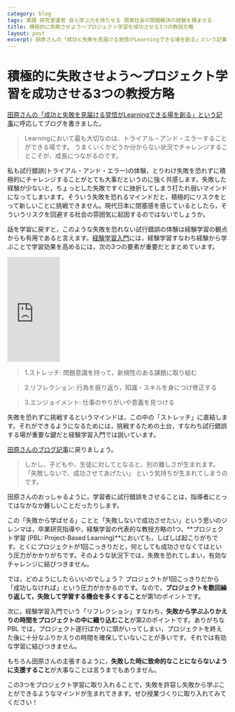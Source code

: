 ```yaml
---
category: blog
tags: 実践 研究室運営 自ら学ぶ力を持たせる 現実社会の問題解決の経験を積ませる
title: 積極的に失敗させよう〜プロジェクト学習を成功させる3つの教授方略
layout: post
excerpt: 田原さんの「成功と失敗を見届ける覚悟がLearningできる場を創る」という記事に呼応してブログを書きました。
---
```

# 積極的に失敗させよう〜プロジェクト学習を成功させる3つの教授方略

[田原さんの「成功と失敗を見届ける覚悟がLearningできる場を創る」という記事](http://masatotahara.com/?p=1344)に呼応してブログを書きました。

> Learningにおいて最も大切なのは、トライアル・アンド・エラーすることができる場です。
うまくいくかどうか分からない状況でチャレンジすることこそが、成長につながるのです。

私も試行錯誤(トライアル・アンド・エラー)の体験，とりわけ失敗を恐れずに積極的にチャレンジすることがとても大事だというのに強く共感します。失敗した経験が少ないと，ちょっとした失敗ですぐに挫折してしまう打たれ弱いマインドになってしまいます。そういう失敗を恐れるマインドだと，積極的にリスクをとって新しいことに挑戦できません。現代日本に閉塞感を感じているとしたら，そういうリスクを回避する社会の雰囲気に起因するのではないでしょうか。

話を学習に戻すと，このような失敗を恐れない試行錯誤の体験は経験学習の観点からも有用であると言えます。[経験学習入門](http://www.amazon.co.jp/gp/product/4478017298/ref=as_li_ss_tl?ie=UTF8&camp=247&creative=7399&creativeASIN=4478017298&linkCode=as2&tag=zacky1972-22)には，経験学習すなわち経験から学ぶことで学習効果を高めるには，次の3つの要素が重要だとまとめています。

<iframe src="http://rcm-fe.amazon-adsystem.com/e/cm?lt1=_blank&bc1=000000&IS2=1&bg1=FFFFFF&fc1=000000&lc1=0000FF&t=zacky1972-22&o=9&p=8&l=as4&m=amazon&f=ifr&ref=ss_til&asins=4478017298" style="width:120px;height:240px;" scrolling="no" marginwidth="0" marginheight="0" frameborder="0"></iframe>

> 1.ストレッチ: 問題意識を持って，新規性のある課題に取り組む

> 2.リフレクション: 行為を振り返り，知識・スキルを身につけ修正する

> 3.エンジョイメント: 仕事のやりがいや意義を見つける

失敗を恐れずに挑戦するというマインドは，この中の「ストレッチ」に直結します。それができるようになるためには，挑戦するための土台，すなわち試行錯誤する場が重要な鍵だと経験学習入門では説いています。

[田原さんのブログ記事](http://masatotahara.com/?p=1344)に戻りましょう。

> しかし、子どもや、生徒に対してとなると、別の難しさが生まれます。
「失敗しないで、成功させてあげたい」
という気持ちが生まれてしまうのです。

田原さんのおっしゃるように，学習者に試行錯誤をさせることは，指導者にとってはなかなか難しいことだったりします。

この「失敗から学ばせる」ことと「失敗しないで成功させたい」という思いのジレンマは，卒業研究指導や，経験学習の代表的な教授方略の1つ，**プロジェクト学習 (PBL: Project-Based Learning)**においても，しばしば起こりがちです。とくにプロジェクトが1回こっきりだと，何としても成功させなくてはという圧力がかかりがちです。そのような状況下では，失敗を恐れてしまい，有効なチャレンジに結びつきません。

では，どのようにしたらいいのでしょう？ プロジェクトが1回こっきりだから「成功しなければ」という圧力がかかるのです。なので，**プロジェクトを数回繰り返して，失敗して学習する機会を多くすること**が第1のポイントです。

次に，経験学習入門でいう「リフレクション」すなわち，**失敗から学ぶふりかえりの時間をプロジェクトの中に織り込むこと**が第2のポイントです。ありがちな PBL では，プロジェクト遂行ばかりに頭がいってしまい，プロジェクトを終えた後に十分なふりかえりの時間を確保していないことが多いです。それでは有効な学習に結びつきません。

もちろん田原さんの主張するように，**失敗した時に致命的なことにならないように支援すること**が大事なことは言うまでもありません。

この3つをプロジェクト学習に取り入れることで，失敗を許容し失敗から学ぶことができるようなマインドが生まれてきます。ぜひ授業づくりに取り入れてみてください！
